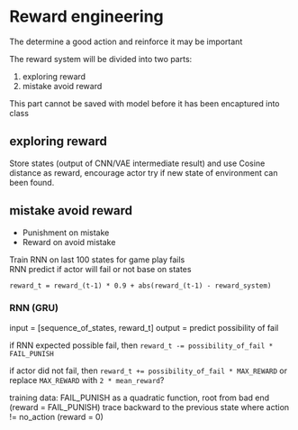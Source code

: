 # Reward engineering
The determine a good action and reinforce it may be important

The reward system will be divided into two parts:
1. exploring reward  
2. mistake avoid reward

This part cannot be saved with model before it has been encaptured into class

## exploring reward
Store states (output of CNN/VAE intermediate result) and use Cosine distance as reward, encourage actor try if new state of environment can been found.

## mistake avoid reward
- Punishment on mistake  
- Reward on avoid mistake  

Train RNN on last 100 states for game play fails  
RNN predict if actor will fail or not base on states  

```
reward_t = reward_(t-1) * 0.9 + abs(reward_(t-1) - reward_system)
```

### RNN (GRU)
input = [sequence_of_states, reward_t]
output = predict possibility of fail

if RNN expected possible fail, then `reward_t -= possibility_of_fail * FAIL_PUNISH`

if actor did not fail, then `reward_t += possibility_of_fail * MAX_REWARD` or replace `MAX_REWARD` with `2 * mean_reward`?

training data: FAIL_PUNISH as a quadratic function, root from bad end (reward = FAIL_PUNISH) trace backward to the previous state where action != no_action (reward = 0)
